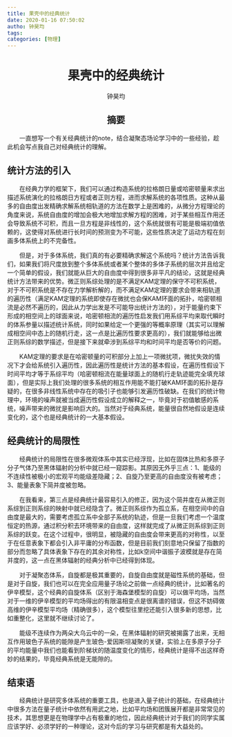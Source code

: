```yaml
---
title: 果壳中的经典统计
date: 2020-01-16 07:50:02
autho: 钟昊均
tags: 
categories: [物理]
---
```

# <center>果壳中的经典统计</center>
<center>钟昊均</center>

## <center>摘要</center>
&emsp;&emsp;一直想写一个有关经典统计的note，结合凝聚态场论学习中的一些经验，趁此机会写点我自己对经典统计的理解。

## 统计方法的引入
&emsp;&emsp;在经典力学的框架下，我们可以通过构造系统的拉格朗日量或哈密顿量来求出描述系统演化的拉格朗日方程或者正则方程，进而求解系统的各项性质。这种从最多的自由度出发精确求解系统相轨道的方法在数学上是困难的，从微分方程理论的角度来说，系统自由度的增加会极大地增加求解方程的困难，对于某些相互作用还会导致系统不可积，而且一旦方程是非线性的，这个系统就很有可能是极端初值依赖的，这使得对系统进行长时间的预测变为不可能，这些性质决定了运动方程在刻画多体系统上的不完备性。

&emsp;&emsp;但是，对于多体系统，我们真的有必要精确求解这个系统吗？统计方法告诉我们，如果我们将尺度放到整个多体系统或者某个整体的多体子系统的层次并且给定一个简单的假设，我们就能从巨大的自由度中得到很多非平凡的结论，这就是经典统计方法带来的优势。微正则系综处理的是不满足KAM定理的保守不可积系统，对于不可积系统是不存在力学解析解的，而不满足KAM定理的要求会带来相轨道的遍历性（满足KAM定理的系统即使存在微扰也会保KAM环面的拓扑，哈密顿相流是必然不遍历的，因此从力学出发是不可能导出统计方法的），对于能量约束下形成的相空间上的球面来说，哈密顿相流的遍历性启发我们用系综平均来取代瞬时的体系参量以描述统计系统，同时如果给定一个更强的等概率原理（其实可以理解成相空间中态上的随机行走，这一点是比遍历性要求更高的），我们就能够给出微正则系综的数学描述，但是接下来就牵涉到系综平均和时间平均是否等价的问题。

&emsp;&emsp;KAM定理的要求是在哈密顿量的可积部分上加上一项微扰项，微扰失效的情况下才会给系统引入遍历性，因此遍历性是统计方法的基本假设，在遍历性假设下时间平均才等于系综平均（哈密顿相流在能量球面上的随机行走轨迹能完全填充球面），但是实际上我们处理的很多系统的相互作用能不能打破KAM环面的拓扑是存疑的，在很多非线性系统中存在的吸引子也能够引发遍历性破缺。在我们的统计物理中，环境的噪声就被当成遍历性假设成立的解释之一，毕竟对于初值敏感的系统，噪声带来的微扰是影响巨大的。当然对于经典系统，能量很自然地假设是连续变化的，这个也是经典统计的一大基本假设。
## 经典统计的局限性
&emsp;&emsp;经典统计的局限性在很多微观体系中其实已经浮现，比如在固体比热和多原子分子气体乃至黑体辐射的分析中就已经一窥踪影。其原因无外乎三点：1、能级的不连续性被极小的宏观平均能级差隐藏；2、自旋乃至更高的自由度没有被考虑；3、能量表象下简并度被忽略。

&emsp;&emsp;在我看来，第三点是经典统计最容易引入的修正，因为这个简并度在从微正则系综到正则系综的映射中就已经隐含了。微正则系综作为孤立系，在相空间中的自由度是最大的，需要考虑孤立系中全部子系统的轨迹，但是一旦我们考虑一个温度恒定的热源，通过积分积去环境带来的自由度，这样就完成了从微正则系综到正则系综的跃变。在这个过程中，很明显，被隐藏的自由度会带来更高的对称性，以至于在任意表象下都会引入非平庸的分布函数，但是目前我们刻意地只保留了指数的部分而忽略了具体表象下存在的其余对称性，比如k空间中谐振子波模就是存在简并度的，这一点在黑体辐射的经典分析中已经得到体现。

&emsp;&emsp;对于凝聚态体系，自旋都是极其重要的，自旋自由度就是磁性系统的基础，但是对于自旋，我们也可以在完全应用量子场论之前做一点经典的统计，比如著名的伊辛模型，这个经典的自旋体系（区别于海森堡模型的自旋）可以做平均场，当然对于一维的伊辛模型的平均场得出的有限温相变点是很离谱的错误，但这不妨碍做高维的伊辛模型平均场（精确很多），这个模型往里挖还能引入很多新的思想，比如重整化，这里就不继续讨论了。

&emsp;&emsp;能级不连续作为两朵大乌云中的一朵，在黑体辐射的研究被揭露了出来，无相互作用玻色子系统的能隙是产生玻色-爱因斯坦凝聚的关键，实验上在多原子分子的平均能量中我们也能看到阶梯状的随温度变化的情形，经典统计是得不出这样奇妙的结果的，毕竟经典系统是无能隙的。
## 结束语
&emsp;&emsp;经典统计是研究多体系统的重要工具，也是进入量子统计的基础，在经典统计中很多方法在量子统计中依然有用武之地，比如平均场和团簇展开都是非常常见的技术，其思想更是在物理学中占有极重的地位，因此经典统计对于我们的同学实属应该学好、必须学好的一种理论，这对今后的学习与研究都是有大益处的。

